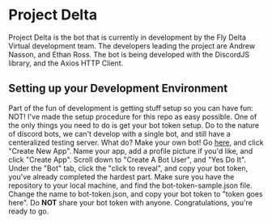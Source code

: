 # Project Delta

Project Delta is the bot that is currently in development by the Fly Delta Virtual development team. The developers leading the project are Andrew Nasson, and Ethan Ross. The bot is being developed with the DiscordJS library, and the Axios HTTP Client.

## Setting up your Development Environment

Part of the fun of development is getting stuff setup so you can have fun: NOT! I've made the setup procedure for this repo as easy possible. One of the only things you need to do is get your bot token setup. Do to the nature of discord bots, we can't develop with a single bot, and still have a centeralized testing server. What do? Make your own bot! Go [here](https://discordapp.com/developers/applications/me), and click "Create New App". Name your app, add a profile picture if you'd like, and click "Create App". Scroll down to "Create A Bot User", and "Yes Do It". Under the "Bot" tab, click the "click to reveal", and copy your bot token, you've already completed the hardest part. Make sure you have the repository to your local machine, and find the bot-token-sample.json file. Change the name to bot-token.json, and copy your bot token to "token goes here". Do **NOT** share your bot token with anyone. Congratulations, you're ready to go.